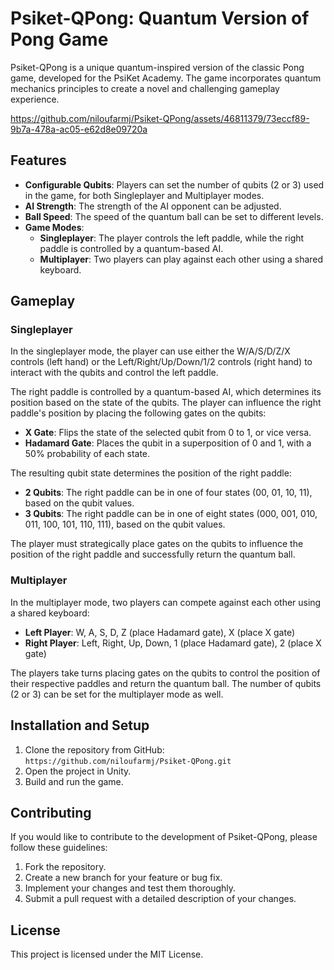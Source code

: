# Psiket-QPong: Quantum Version of Pong Game

Psiket-QPong is a unique quantum-inspired version of the classic Pong game, developed for the PsiKet Academy. The game incorporates quantum mechanics principles to create a novel and challenging gameplay experience.



https://github.com/niloufarmj/Psiket-QPong/assets/46811379/73eccf89-9b7a-478a-ac05-e62d8e09720a



## Features

- **Configurable Qubits**: Players can set the number of qubits (2 or 3) used in the game, for both Singleplayer and Multiplayer modes.
- **AI Strength**: The strength of the AI opponent can be adjusted.
- **Ball Speed**: The speed of the quantum ball can be set to different levels.
- **Game Modes**:
  - **Singleplayer**: The player controls the left paddle, while the right paddle is controlled by a quantum-based AI.
  - **Multiplayer**: Two players can play against each other using a shared keyboard.

## Gameplay

### Singleplayer

In the singleplayer mode, the player can use either the W/A/S/D/Z/X controls (left hand) or the Left/Right/Up/Down/1/2 controls (right hand) to interact with the qubits and control the left paddle.

The right paddle is controlled by a quantum-based AI, which determines its position based on the state of the qubits. The player can influence the right paddle's position by placing the following gates on the qubits:

- **X Gate**: Flips the state of the selected qubit from 0 to 1, or vice versa.
- **Hadamard Gate**: Places the qubit in a superposition of 0 and 1, with a 50% probability of each state.

The resulting qubit state determines the position of the right paddle:

- **2 Qubits**: The right paddle can be in one of four states (00, 01, 10, 11), based on the qubit values.
- **3 Qubits**: The right paddle can be in one of eight states (000, 001, 010, 011, 100, 101, 110, 111), based on the qubit values.

The player must strategically place gates on the qubits to influence the position of the right paddle and successfully return the quantum ball.

### Multiplayer

In the multiplayer mode, two players can compete against each other using a shared keyboard:

- **Left Player**: W, A, S, D, Z (place Hadamard gate), X (place X gate)
- **Right Player**: Left, Right, Up, Down, 1 (place Hadamard gate), 2 (place X gate)

The players take turns placing gates on the qubits to control the position of their respective paddles and return the quantum ball. The number of qubits (2 or 3) can be set for the multiplayer mode as well.

## Installation and Setup

1. Clone the repository from GitHub: `https://github.com/niloufarmj/Psiket-QPong.git`
2. Open the project in Unity.
3. Build and run the game.

## Contributing

If you would like to contribute to the development of Psiket-QPong, please follow these guidelines:

1. Fork the repository.
2. Create a new branch for your feature or bug fix.
3. Implement your changes and test them thoroughly.
4. Submit a pull request with a detailed description of your changes.

## License

This project is licensed under the MIT License.
